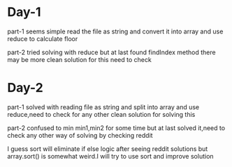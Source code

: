 # Day-1

part-1 seems simple read the file as string and convert it into array and use reduce to calculate floor

part-2 tried solving with reduce but at last found findIndex method there may be more clean solution for this need to check 

# Day-2

part-1 solved with reading file as string and split into array and use reduce,need to check for any other clean solution for solving this

part-2 confused to min min1,min2 for some time but at last solved it,need to check any other way of solving by checking reddit

I guess sort will eliminate if else logic after seeing reddit solutions but array.sort() is somewhat weird.I will try to use sort and improve solution